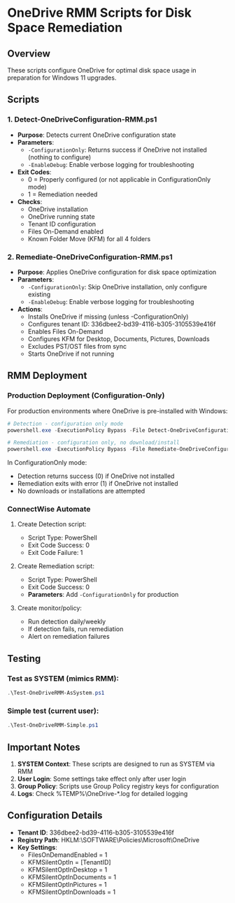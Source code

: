# OneDrive RMM Scripts for Disk Space Remediation

## Overview
These scripts configure OneDrive for optimal disk space usage in preparation for Windows 11 upgrades.

## Scripts

### 1. Detect-OneDriveConfiguration-RMM.ps1
- **Purpose**: Detects current OneDrive configuration state
- **Parameters**:
  - `-ConfigurationOnly`: Returns success if OneDrive not installed (nothing to configure)
  - `-EnableDebug`: Enable verbose logging for troubleshooting
- **Exit Codes**: 
  - 0 = Properly configured (or not applicable in ConfigurationOnly mode)
  - 1 = Remediation needed
- **Checks**:
  - OneDrive installation
  - OneDrive running state
  - Tenant ID configuration
  - Files On-Demand enabled
  - Known Folder Move (KFM) for all 4 folders

### 2. Remediate-OneDriveConfiguration-RMM.ps1
- **Purpose**: Applies OneDrive configuration for disk space optimization
- **Parameters**:
  - `-ConfigurationOnly`: Skip OneDrive installation, only configure existing
  - `-EnableDebug`: Enable verbose logging for troubleshooting
- **Actions**:
  - Installs OneDrive if missing (unless -ConfigurationOnly)
  - Configures tenant ID: 336dbee2-bd39-4116-b305-3105539e416f
  - Enables Files On-Demand
  - Configures KFM for Desktop, Documents, Pictures, Downloads
  - Excludes PST/OST files from sync
  - Starts OneDrive if not running

## RMM Deployment

### Production Deployment (Configuration-Only)

For production environments where OneDrive is pre-installed with Windows:

```powershell
# Detection - configuration only mode
powershell.exe -ExecutionPolicy Bypass -File Detect-OneDriveConfiguration-RMM.ps1 -ConfigurationOnly

# Remediation - configuration only, no download/install
powershell.exe -ExecutionPolicy Bypass -File Remediate-OneDriveConfiguration-RMM.ps1 -ConfigurationOnly
```

In ConfigurationOnly mode:
- Detection returns success (0) if OneDrive not installed
- Remediation exits with error (1) if OneDrive not installed
- No downloads or installations are attempted

### ConnectWise Automate
1. Create Detection script:
   - Script Type: PowerShell
   - Exit Code Success: 0
   - Exit Code Failure: 1

2. Create Remediation script:
   - Script Type: PowerShell
   - Exit Code Success: 0
   - **Parameters**: Add `-ConfigurationOnly` for production

3. Create monitor/policy:
   - Run detection daily/weekly
   - If detection fails, run remediation
   - Alert on remediation failures

## Testing

### Test as SYSTEM (mimics RMM):
```powershell
.\Test-OneDriveRMM-AsSystem.ps1
```

### Simple test (current user):
```powershell
.\Test-OneDriveRMM-Simple.ps1
```

## Important Notes

1. **SYSTEM Context**: These scripts are designed to run as SYSTEM via RMM
2. **User Login**: Some settings take effect only after user login
3. **Group Policy**: Scripts use Group Policy registry keys for configuration
4. **Logs**: Check %TEMP%\OneDrive-*.log for detailed logging

## Configuration Details

- **Tenant ID**: 336dbee2-bd39-4116-b305-3105539e416f
- **Registry Path**: HKLM:\SOFTWARE\Policies\Microsoft\OneDrive
- **Key Settings**:
  - FilesOnDemandEnabled = 1
  - KFMSilentOptIn = [TenantID]
  - KFMSilentOptInDesktop = 1
  - KFMSilentOptInDocuments = 1
  - KFMSilentOptInPictures = 1
  - KFMSilentOptInDownloads = 1